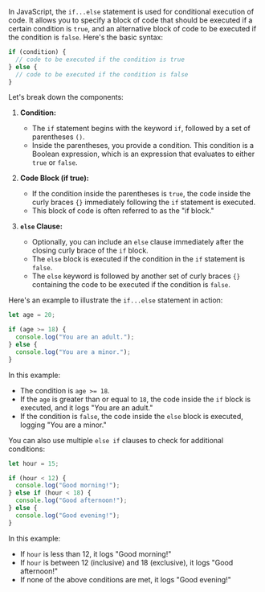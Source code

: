 In JavaScript, the `if...else` statement is used for conditional execution of code. It allows you to specify a block of code that should be executed if a certain condition is `true`, and an alternative block of code to be executed if the condition is `false`. Here's the basic syntax:

```javascript
if (condition) {
  // code to be executed if the condition is true
} else {
  // code to be executed if the condition is false
}
```

Let's break down the components:

1. **Condition:**
   - The `if` statement begins with the keyword `if`, followed by a set of parentheses `()`.
   - Inside the parentheses, you provide a condition. This condition is a Boolean expression, which is an expression that evaluates to either `true` or `false`.

2. **Code Block (if true):**
   - If the condition inside the parentheses is `true`, the code inside the curly braces `{}` immediately following the `if` statement is executed.
   - This block of code is often referred to as the "if block."

3. **`else` Clause:**
   - Optionally, you can include an `else` clause immediately after the closing curly brace of the `if` block.
   - The `else` block is executed if the condition in the `if` statement is `false`.
   - The `else` keyword is followed by another set of curly braces `{}` containing the code to be executed if the condition is `false`.

Here's an example to illustrate the `if...else` statement in action:

```javascript
let age = 20;

if (age >= 18) {
  console.log("You are an adult.");
} else {
  console.log("You are a minor.");
}
```

In this example:
- The condition is `age >= 18`.
- If the `age` is greater than or equal to `18`, the code inside the `if` block is executed, and it logs "You are an adult."
- If the condition is `false`, the code inside the `else` block is executed, logging "You are a minor."

You can also use multiple `else if` clauses to check for additional conditions:

```javascript
let hour = 15;

if (hour < 12) {
  console.log("Good morning!");
} else if (hour < 18) {
  console.log("Good afternoon!");
} else {
  console.log("Good evening!");
}
```

In this example:
- If `hour` is less than 12, it logs "Good morning!"
- If `hour` is between 12 (inclusive) and 18 (exclusive), it logs "Good afternoon!"
- If none of the above conditions are met, it logs "Good evening!"